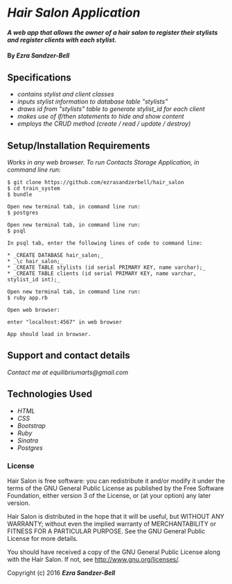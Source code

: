 # _Hair Salon Application_

#### _A web app that allows the owner of a hair salon to register their stylists and register clients with each stylist._

#### By _**Ezra Sandzer-Bell**_

## Specifications

* _contains stylist and client classes_
* _inputs stylist information to database table "stylists"_
* _draws id from "stylists" table to generate stylist_id for each client_
* _makes use of if/then statements to hide and show content_
* _employs the CRUD method (create / read / update / destroy)_ 

## Setup/Installation Requirements

_Works in any web browser. To run Contacts Storage Application, in command line run:_

```
$ git clone https://github.com/ezrasandzerbell/hair_salon
$ cd train_system
$ bundle

Open new terminal tab, in command line run:
$ postgres

Open new terminal tab, in command line run:
$ psql

In psql tab, enter the following lines of code to command line:

* _CREATE DATABASE hair_salon;_
* _\c hair_salon;_
* _CREATE TABLE stylists (id serial PRIMARY KEY, name varchar);_
* _CREATE TABLE clients (id serial PRIMARY KEY, name varchar, stylist_id int);_

Open new terminal tab, in command line run:
$ ruby app.rb

Open web browser:

enter "localhost:4567" in web browser

App should load in browser.

```

## Support and contact details

_Contact me at equilibriumarts@gmail.com_

## Technologies Used

* _HTML_
* _CSS_
* _Bootstrap_
* _Ruby_
* _Sinatra_
* _Postgres_


### License

Hair Salon is free software: you can redistribute it and/or modify it under the terms of the GNU General Public License as published by the Free Software Foundation, either version 3 of the License, or (at your option) any later version.

Hair Salon is distributed in the hope that it will be useful, but WITHOUT ANY WARRANTY; without even the implied warranty of MERCHANTABILITY or FITNESS FOR A PARTICULAR PURPOSE. See the GNU General Public License for more details.

You should have received a copy of the GNU General Public License along with the Hair Salon. If not, see http://www.gnu.org/licenses/.

Copyright (c) 2016 **_Ezra Sandzer-Bell_**
